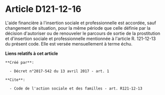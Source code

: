 # Article D121-12-16

L'aide financière à l'insertion sociale et professionnelle est accordée, sauf changement de situation, pour la même période
que celle définie par la décision d'autoriser ou de renouveler le parcours de sortie de la prostitution et d'insertion
sociale et professionnelle mentionnée à l'article R. 121-12-13 du présent code. Elle est versée mensuellement à terme échu.

**Liens relatifs à cet article**

	**Créé par**:

	  - Décret n°2017-542 du 13 avril 2017 - art. 1

	**Cite**:

	  - Code de l'action sociale et des familles - art. R121-12-13
